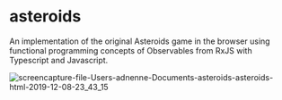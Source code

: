 # asteroids

An implementation of the original Asteroids game in the browser using functional programming concepts of Observables from RxJS with Typescript and Javascript. 

![screencapture-file-Users-adnenne-Documents-asteroids-asteroids-html-2019-12-08-23_43_15](https://user-images.githubusercontent.com/25546711/70392624-874f2300-1a14-11ea-9902-9e47c3e8054a.png)
